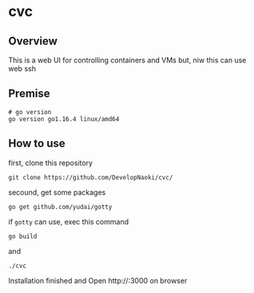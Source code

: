 # cvc
## Overview
This is a web UI for controlling containers and VMs
but, niw this can use web ssh

## Premise
```
# go version
go version go1.16.4 linux/amd64
```

## How to use
first, clone this repository
```
git clone https://github.com/DevelopNaoki/cvc/
```

secound, get some packages
```
go get github.com/yudai/gotty
```

if ```gotty``` can use, exec this command
```
go build
```
and 
```
./cvc
```

Installation finished and Open http://<your ip address>:3000 on browser
